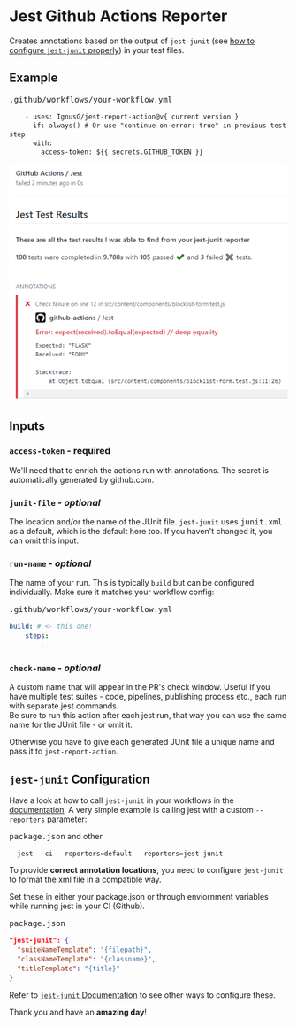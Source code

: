 # Jest Github Actions Reporter

Creates annotations based on the output of `jest-junit` (see [how to configure `jest-junit` properly](./README.md#jest-junit-configuration)) in your test files.

## Example

<kbd>.github/workflows/your-workflow.yml</kbd>
```
    - uses: IgnusG/jest-report-action@v{ current version }
      if: always() # Or use "continue-on-error: true" in previous test step
      with:
        access-token: ${{ secrets.GITHUB_TOKEN }}
``` 

<img src="./docs/example-main.png" alt="Example of Jest Annotations" />

## Inputs

### `access-token` - **required**

We'll need that to enrich the actions run with annotations. The secret is automatically generated by github.com.

### `junit-file` - *optional*

The location and/or the name of the JUnit file. `jest-junit` uses <kbd>junit.xml</kbd> as a default, which is the default here too. If you haven't changed it, you can omit this input.

### `run-name` - *optional*

The name of your run. This is typically `build` but can be configured individually. Make sure it matches your workflow config:

<kbd>.github/workflows/your-workflow.yml</kbd>
```yaml
build: # <- this one!
    steps:
        ...
```

### `check-name` - *optional*

A custom name that will appear in the PR's check window. Useful if you have multiple test suites - code, pipelines, publishing process etc., each run with separate jest commands.  
Be sure to run this action after each jest run, that way you can use the same name for the JUnit file - or omit it. 

Otherwise you have to give each generated JUnit file a unique name and pass it to `jest-report-action`.

## `jest-junit` Configuration

Have a look at how to call `jest-junit` in your workflows in the [documentation](https://www.npmjs.com/package/jest-junit#usage).
A very simple example is calling jest with a custom `--reporters` parameter:

<kbd>package.json</kbd> and other
```
  jest --ci --reporters=default --reporters=jest-junit
```

To provide **correct annotation locations**, you need to configure `jest-junit` to format the xml file in a compatible way.

Set these in either your package.json or through enviornment variables while running jest in your CI (Github).

<kbd>package.json</kbd>
```json
"jest-junit": {
  "suiteNameTemplate": "{filepath}",
  "classNameTemplate": "{classname}",
  "titleTemplate": "{title}"
}
```

Refer to [`jest-junit` Documentation](https://www.npmjs.com/package/jest-junit#configuration) to see other ways to configure these.

Thank you and have an **amazing day**!
